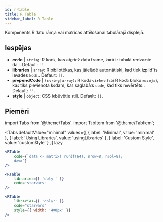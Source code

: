 ```yaml
---
id: r-table
title: R Table
sidebar_label: R Table
---
```


Komponents R datu rāmja vai matricas attēlošanai tabulārajā displejā.

## Iespējas

* __code__ | `string`: R kods, kas atgriež data.frame, kurā ir tabulā redzamie dati. Default: `''`.
* __libraries__ | `array`: R bibliotēkas, kas jāielādē automātiski, kad tiek izpildīts ievades `kods`.. Default: `[]`.
* __prependCode__ | `(string|array)`: R koda `virkne` (vai R koda bloku `maseja`), kas tiks pievienota kodam, kas saglabāts `code`, kad tiks novērtēts.. Default: `''`.
* __style__ | `object`: CSS iebūvētie stili. Default: `{}`.


## Piemēri


import Tabs from '@theme/Tabs';
import TabItem from '@theme/TabItem';

<Tabs
    defaultValue="minimal"
    values={[
        { label: 'Minimal', value: 'minimal' },
        { label: 'Using Libraries', value: 'usingLibraries' },
        { label: 'Custom Style', value: 'customStyle' }
    ]}
    lazy
>

<TabItem value="minimal" >

```jsx live
<RTable
    code={`data <- matrix( runif(64), nrow=8, ncol=8); 
    data`}
/>
```

</TabItem>

<TabItem value="usingLibraries" >

```jsx live
<RTable 
    libraries={[ 'dplyr' ]}
    code="starwars"
/>
```

</TabItem>

<TabItem value="customStyle" >

```jsx live
<RTable 
    libraries={[ 'dplyr' ]}
    code="starwars"
    style={{ width: '400px' }}
/>
```

</TabItem>

</Tabs>
